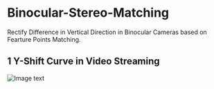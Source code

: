 # Binocular-Stereo-Matching
 Rectify Difference in Vertical Direction  in Binocular Cameras based on Fearture Points Matching.
## 1 Y-Shift Curve in Video Streaming
![Image text](https://github.com/jerryweihuajing/Binocular-Stereo-Matching/blob/main/Product/y-shift.png)
